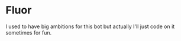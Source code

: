 # Fluor
I used to have big ambitions for this bot but actually I'll just code on it sometimes for fun.
